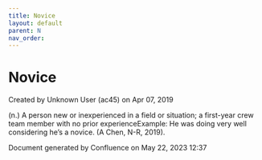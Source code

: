 ```yaml
---
title: Novice
layout: default
parent: N
nav_order:
---
```


# Novice

Created by  Unknown User (ac45) on Apr 07, 2019

(n.) A person new or inexperienced in a field or situation; a first-year crew team member with no prior experienceExample: He was doing very well considering he’s a novice. (A Chen, N-R, 2019).

Document generated by Confluence on May 22, 2023 12:37


